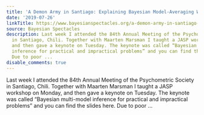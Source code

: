 ```yaml
---
title: 'A Demon Army in Santiago: Explaining Bayesian Model-Averaging With a Cartoon'
date: '2019-07-26'
linkTitle: https://www.bayesianspectacles.org/a-demon-army-in-santiago-explaining-bayesian-model-averaging-with-a-cartoon/
source: Bayesian Spectacles
description: Last week I attended the 84th Annual Meeting of the Psychometric Society
  in Santiago, Chili. Together with Maarten Marsman I taught a JASP workshop on Monday,
  and then gave a keynote on Tuesday. The keynote was called “Bayesian multi-model
  inference for practical and impractical problems” and you can find the slides here.
  Due to poor ...
disable_comments: true
---
```

Last week I attended the 84th Annual Meeting of the Psychometric Society in Santiago, Chili. Together with Maarten Marsman I taught a JASP workshop on Monday, and then gave a keynote on Tuesday. The keynote was called “Bayesian multi-model inference for practical and impractical problems” and you can find the slides here. Due to poor ...